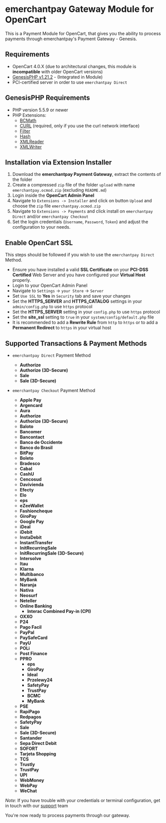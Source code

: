 emerchantpay Gateway Module for OpenCart
========================================

This is a Payment Module for OpenCart, that gives you the ability to process payments through emerchantpay's Payment Gateway - Genesis.

Requirements
------------

* OpenCart 4.0.X (due to architectural changes, this module is __incompatible__ with older OpenCart versions)
* [GenesisPHP v1.21.2](https://github.com/GenesisGateway/genesis_php/tree/1.21.2) - (Integrated in Module)
* PCI-certified server in order to use ```emerchantpay Direct```

GenesisPHP Requirements
------------

* PHP version 5.5.9 or newer
* PHP Extensions:
    * [BCMath](https://php.net/bcmath)
    * [CURL](https://php.net/curl) (required, only if you use the curl network interface)
    * [Filter](https://php.net/filter)
    * [Hash](https://php.net/hash)
    * [XMLReader](https://php.net/xmlreader)
    * [XMLWriter](https://php.net/xmlwriter)

Installation via Extension Installer
------------
1.	Download the __emerchantpay Payment Gateway__, extract the contents of the folder
2.	Create a compressed ```zip``` file of the folder ```upload``` with name ```emerchantpay.ocmod.zip``` (excluding ```README.md```)
3.	Login inside the __OpenCart Admin Panel__
4.	Navigate to ```Extensions -> Installer``` and click on button ```Upload``` and choose the ```zip``` file ```emerchantpay.ocmod.zip```
5.	Navigate to ```Extensions -> Payments``` and click install on ```emerchantpay Direct``` and/or ```emerchantpay Checkout```
6.	Set the login credentials (```Username```, ```Password```, ```Token```) and adjust the configuration to your needs.

Enable OpenCart SSL
------------
This steps should be followed if you wish to use the ```emerchantpay Direct``` Method.

* Ensure you have installed a valid __SSL Certificate__ on your __PCI-DSS Certified__ Web Server and you have configured your __Virtual Host__ properly.
* Login to your OpenCart Admin Panel
* Navigate to ```Settings``` -> ```your Store``` -> ```Server```
* Set ```Use SSL``` to __Yes__ in ```Security``` tab and save your changes
* Set the __HTTPS_SERVER__ and __HTTPS_CATALOG__ settings in your ```admin/config.php``` to use ```https``` protocol
* Set the __HTTPS_SERVER__ setting in your ```config.php``` to use ```https``` protocol
* Set the __site_ssl__ setting to ```true``` in your ```system/config/default.php``` file
* It is recommended to add a __Rewrite Rule__ from ```http``` to ```https``` or to add a __Permanent Redirect__ to ```https``` in your virtual host

Supported Transactions & Payment Methods
---------------------
* ```emerchantpay Direct``` Payment Method
  * __Authorize__
  * __Authorize (3D-Secure)__
  * __Sale__
  * __Sale (3D-Secure)__

* ```emerchantpay Checkout``` Payment Method
  * __Apple Pay__ 
  * __Argencard__
  * __Aura__
  * __Authorize__
  * __Authorize (3D-Secure)__
  * __Baloto__
  * __Bancomer__
  * __Bancontact__
  * __Banco de Occidente__
  * __Banco do Brasil__
  * __BitPay__
  * __Boleto__
  * __Bradesco__
  * __Cabal__
  * __CashU__
  * __Cencosud__
  * __Davivienda__
  * __Efecty__
  * __Elo__
  * __eps__
  * __eZeeWallet__
  * __Fashioncheque__
  * __GiroPay__
  * __Google Pay__
  * __iDeal__
  * __iDebit__
  * __InstaDebit__
  * __InstantTransfer__
  * __InitRecurringSale__
  * __InitRecurringSale (3D-Secure)__
  * __Intersolve__
  * __Itau__
  * __Klarna__
  * __Multibanco__
  * __MyBank__
  * __Naranja__
  * __Nativa__
  * __Neosurf__
  * __Neteller__
  * __Online Banking__
    * __Interac Combined Pay-in (CPI)__ 
  * __OXXO__
  * __P24__
  * __Pago Facil__
  * __PayPal__
  * __PaySafeCard__
  * __PayU__
  * __POLi__
  * __Post Finance__
  * __PPRO__
    * __eps__
    * __GiroPay__
    * __Ideal__
    * __Przelewy24__
    * __SafetyPay__
    * __TrustPay__
    * __BCMC__
    * __MyBank__
  * __PSE__
  * __RapiPago__
  * __Redpagos__
  * __SafetyPay__
  * __Sale__
  * __Sale (3D-Secure)__
  * __Santander__
  * __Sepa Direct Debit__
  * __SOFORT__
  * __Tarjeta Shopping__
  * __TCS__
  * __Trustly__
  * __TrustPay__
  * __UPI__
  * __WebMoney__
  * __WebPay__
  * __WeChat__

_Note_: If you have trouble with your credentials or terminal configuration, get in touch with our [support] team

You're now ready to process payments through our gateway.

[support]: mailto:tech-support@emerchantpay.net
